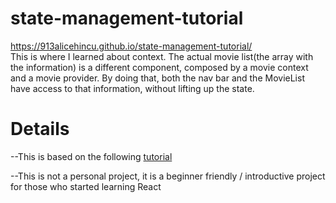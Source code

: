 # state-management-tutorial

https://913alicehincu.github.io/state-management-tutorial/ \
This is where I learned about context. The actual movie list(the array with the information) is a different component, composed by a movie context and a movie provider. By doing that, both the nav bar and the MovieList have access to that information, without lifting up the state. 

# Details
 --This is based on the following <a href="https://www.youtube.com/watch?v=35lXWvCuM8o&list=PLDyQo7g0_nsVHmyZZpVJyFn5ojlboVEhE&index=5">
                    tutorial
 </a> 
 
--This is not a personal project, it is a beginner friendly / introductive project for those who started learning React

